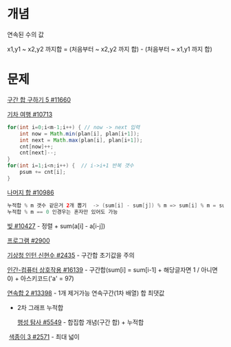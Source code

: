 # 개념

연속된 수의 값 

x1,y1 ~ x2,y2 까지합 = (처음부터 ~ x2,y2 까지 합) - (처음부터 ~ x1,y1 까지 합)



# 문제

[구간 합 구하기 5 #11660](https://www.acmicpc.net/problem/11660)

[기차 여행 #10713](https://www.acmicpc.net/problem/10713) 

```java
for(int i=0;i<m-1;i++) { // now -> next 입력	
    int now = Math.min(plan[i], plan[i+1]);
    int next = Math.max(plan[i], plan[i+1]);
    cnt[now]++;	
    cnt[next]--;
}
for(int i=1;i<n;i++) {	// i->i+1 반복 갯수
    psum += cnt[i];
}
```

[나머지 합 #10986](https://www.acmicpc.net/problem/10986)

```java
누적합 % m 갯수 같은거 2개 뽑기  -> (sum[i] - sum[j]) % m => sum[i] % m = sum[j] % m 을 이용
누적합 % m == 0 인경우는 혼자만 있어도 가능
```

[빚 #10427](https://www.acmicpc.net/problem/10427) - 정렬 + sum(a[i] - a[i-j])

[프로그램 #2900](https://www.acmicpc.net/problem/2900)

[기상청 인턴 신현수 #2435](https://www.acmicpc.net/problem/2435) - 구간합 초기값을 주의

[인간-컴퓨터 상호작용 #16139](https://www.acmicpc.net/problem/16139) - 구간합(sum[i] = sum[i-1] + 해당글자면 1 / 아니면 0) + 아스키코드('a' = 97)

[연속합 2 #13398](https://www.acmicpc.net/problem/13398) - 1개 제거가능 연속구간(1차 배열) 합 최댓값

* 2차 그래프 누적합

  [행성 탐사 #5549](https://www.acmicpc.net/problem/5549) - 합집합 개념(구간 합) + 누적합

​		[색종이 3 #2571](https://www.acmicpc.net/problem/2571) - 최대 넓이
